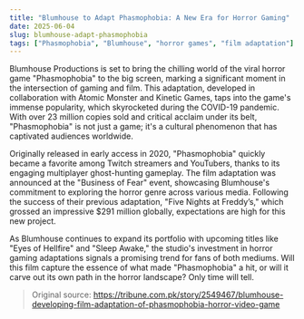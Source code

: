 ```yaml
---
title: "Blumhouse to Adapt Phasmophobia: A New Era for Horror Gaming"
date: 2025-06-04
slug: blumhouse-adapt-phasmophobia
tags: ["Phasmophobia", "Blumhouse", "horror games", "film adaptation"]
---
```


Blumhouse Productions is set to bring the chilling world of the viral horror game "Phasmophobia" to the big screen, marking a significant moment in the intersection of gaming and film. This adaptation, developed in collaboration with Atomic Monster and Kinetic Games, taps into the game's immense popularity, which skyrocketed during the COVID-19 pandemic. With over 23 million copies sold and critical acclaim under its belt, "Phasmophobia" is not just a game; it's a cultural phenomenon that has captivated audiences worldwide.

Originally released in early access in 2020, "Phasmophobia" quickly became a favorite among Twitch streamers and YouTubers, thanks to its engaging multiplayer ghost-hunting gameplay. The film adaptation was announced at the "Business of Fear" event, showcasing Blumhouse's commitment to exploring the horror genre across various media. Following the success of their previous adaptation, "Five Nights at Freddy’s," which grossed an impressive $291 million globally, expectations are high for this new project.

As Blumhouse continues to expand its portfolio with upcoming titles like "Eyes of Hellfire" and "Sleep Awake," the studio's investment in horror gaming adaptations signals a promising trend for fans of both mediums. Will this film capture the essence of what made "Phasmophobia" a hit, or will it carve out its own path in the horror landscape? Only time will tell.

> Original source: https://tribune.com.pk/story/2549467/blumhouse-developing-film-adaptation-of-phasmophobia-horror-video-game